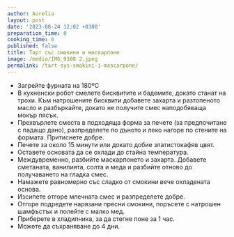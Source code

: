 ```yaml
---
author: Aurelia
layout: post
date: '2023-08-24 12:02 +0300'
preparation_time: 0
cooking_time: 0
published: false
title: Тарт със смокини и маскарпоне
image: /media/IMG_9388 2.jpeg
permalink: /tart-sys-smokini-i-mascarpone/
---
```

- Загрейте фурната на 180ºС
- В кухненски робот смелете бисквитите и бадемите, докато станат на трохи. Към натрошените бисквити добавете захарта и разтопеното масло и разбъркайте, докато не получите смес наподобяваща мокър пясък.
- Прехвърлете сместа в подходяща форма за печете (за предпочитане с падащо дано), разпределете по дъното и леко нагоре по стените на формата. Притиснете добре.
- Печете за около 15 минути или докато добие златистокафяв цвят.
- Оставете основата да се охлади до стайна температура.
- Междувременно, разбийте маскарпонето и захарта. Добавете сметаната, ванилията, солта и меда и разбийте отново до получаването на гладка смес.
- Намажете равномерно със сладко от смокини вече oхладената основа.
- Изсипете отгоре млечната смес и разпределете добре.
- Отгоре подредете нарязани пресни смокини, поръсете с натрошен шамфъстък и полейте с малко мед.
- Приберете в хладилника, за да стегне поне за 1 час.
- Можете да съхраняване до 4 дни.

